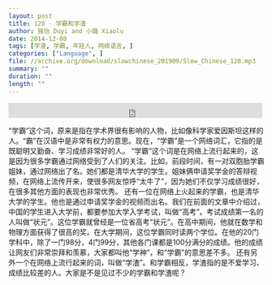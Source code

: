 ```yaml
---
layout: post
title: 120 - 学霸和学渣
author: 独怡 Duyi and 小璐 Xiaolu
date: 2014-12-08
tags: [学渣, 学霸, 年轻人, 网络语言, ]
categories: ["Language", ]
file: //archive.org/download/slowchinese_201909/Slow_Chinese_120.mp3
summary: ""
duration: ""
length: ""
---
```


<iframe src="https://archive.org/embed/slowchinese_201909/Slow_Chinese_120.mp3" width="500" height="30" frameborder="0" webkitallowfullscreen="true" mozallowfullscreen="true" allowfullscreen></iframe>

“学霸”这个词，原来是指在学术界很有影响的人物，比如像科学家爱因斯坦这样的人。“霸”在汉语中是非常有权力的意思。现在，“学霸”是一个网络词汇，它指的是既聪明又勤奋、学习成绩非常好的人。
“学霸”这个词是在网络上流行起来的，这是因为很多学霸通过网络受到了人们的关注。比如，前段时间，有一对双胞胎学霸姐妹，通过网络出了名。她们都是清华大学的学生。姐妹俩申请奖学金的答辩视频，在网络上流传开来，使很多网友惊呼“太牛了”，因为她们不仅学习成绩很好，在很多其他方面的表现也非常优秀。
还有一位在网络上火起来的学霸，也是清华大学的学生。他也是通过申请奖学金的视频而出名。我们在前面的文章中介绍过，中国的学生进入大学前，都要参加大学入学考试，叫做“高考”。考试成绩第一名的人叫做“状元”。这位学霸就曾经是一位省高考“状元”。在高中期间，他就在数学和物理方面获得了很高的奖。在大学期间，这位学霸同时读两个学位。在他的20门学科中，除了一门98分，4门99分，其他各门课都是100分满分的成绩。他的成绩让网友们非常崇拜和羡慕，大家都叫他“学神”，和“学霸”的意思差不多。
还有另外一个在网络上流行起来的词，叫做“学渣”。和学霸相反，学渣指的是不爱学习、成绩比较差的人。大家是不是见过不少的学霸和学渣呢？
